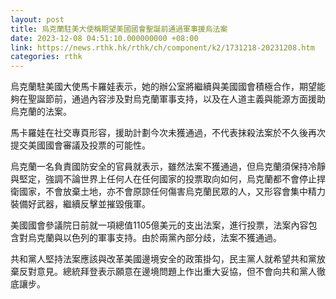 ```yaml
---
layout: post
title: 烏克蘭駐美大使稱期望美國國會聖誕前通過軍事援烏法案
date: 2023-12-08 04:51:10.000000000 +08:00
link: https://news.rthk.hk/rthk/ch/component/k2/1731218-20231208.htm
categories: rthk
---
```


烏克蘭駐美國大使馬卡羅娃表示，她的辦公室將繼續與美國國會積極合作，期望能夠在聖誕節前，通過內容涉及對烏克蘭軍事支持，以及在人道主義與能源方面援助烏克蘭的法案。

馬卡羅娃在社交專頁形容，援助計劃今次未獲通過，不代表抹殺法案於不久後再次提交美國國會審議及投票的可能性。

烏克蘭一名負責國防安全的官員就表示，雖然法案不獲通過，但烏克蘭須保持冷靜與堅定，強調不論世界上任何人在任何國家的投票取向如何，烏克蘭都不會停止捍衛國家，不會放棄土地，亦不會原諒任何傷害烏克蘭民眾的人，又形容會集中精力裝備好武器，繼續反擊並摧毀俄軍。

美國國會參議院日前就一項總值1105億美元的支出法案，進行投票，法案內容包含對烏克蘭與以色列的軍事支持。由於兩黨內部分歧，法案不獲通過。

共和黨人堅持法案應該與改革美國邊境安全的政策掛勾，民主黨人就希望共和黨放棄反對意見。總統拜登表示願意在邊境問題上作出重大妥協，但不會向共和黨人徹底讓步。

